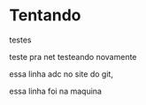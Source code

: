# Tentando
testes

teste pra net
testeando novamente
 
essa linha adc no site do git,
 
essa linha foi na maquina 
